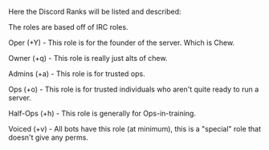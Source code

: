 Here the Discord Ranks will be listed and described:

The roles are based off of IRC roles.

Oper (+Y) - This role is for the founder of the server. Which is Chew.

Owner (+q) - This role is really just alts of chew.

Admins (+a) - This role is for trusted ops.

Ops (+o) - This role is for trusted individuals who aren't quite ready to run a server.

Half-Ops (+h) - This role is generally for Ops-in-training.

Voiced (+v) - All bots have this role (at minimum), this is a "special" role that doesn't give any perms.
